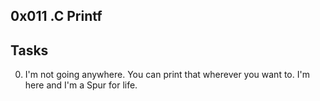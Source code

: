 ## 0x011 .C Printf

## Tasks

0. I'm not going anywhere. You can print that wherever you want to. I'm here and I'm a Spur for life.

